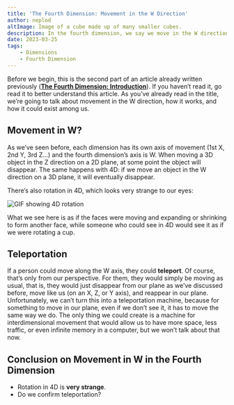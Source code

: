 ```yaml
---
title: 'The Fourth Dimension: Movement in the W Direction'
author: neplod
altImage: Image of a cube made up of many smaller cubes.
description: In the fourth dimension, we say we move in the W direction. Want to know why? We'll explain it today!
date: 2023-03-25
tags:
    - Dimensions
    - Fourth Dimension
---
```


Before we begin, this is the second part of an article already written previously ([**The Fourth Dimension: Introduction**](/la-cuarta-dimension-introduccion)). If you haven’t read it, go read it to better understand this article. As you’ve already read in the title, we’re going to talk about movement in the W direction, how it works, and how it could exist among us.

## Movement in W?

As we’ve seen before, each dimension has its own axis of movement (1st X, 2nd Y, 3rd Z…) and the fourth dimension’s axis is W. When moving a 3D object in the Z direction on a 2D plane, at some point the object will disappear. The same happens with 4D: if we move an object in the W direction on a 3D plane, it will eventually disappear.

There’s also rotation in 4D, which looks very strange to our eyes:

![GIF showing 4D rotation](/images/contenido/la-cuarta-dimension-movimiento-en-direccion-w/rotacion.webp)

What we see here is as if the faces were moving and expanding or shrinking to form another face, while someone who could see in 4D would see it as if we were rotating a cup.

## Teleportation

If a person could move along the W axis, they could **teleport**. Of course, that’s only from our perspective. For them, they would simply be moving as usual, that is, they would just disappear from our plane as we’ve discussed before, move like us (on an X, Z, or Y axis), and reappear in our plane. Unfortunately, we can’t turn this into a teleportation machine, because for something to move in our plane, even if we don’t see it, it has to move the same way we do. The only thing we could create is a machine for interdimensional movement that would allow us to have more space, less traffic, or even infinite memory in a computer, but we won’t talk about that now.

## Conclusion on Movement in W in the Fourth Dimension

- Rotation in 4D is **very strange**.
- Do we confirm teleportation?